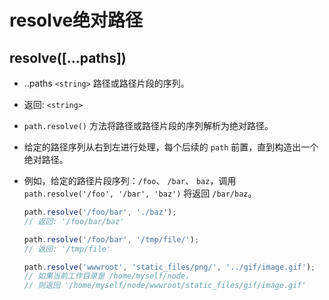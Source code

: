 # resolve绝对路径

## resolve(\[...paths])

  - ..paths `<string>` 路径或路径片段的序列。

  - 返回: `<string>`

  - `path.resolve()` 方法将路径或路径片段的序列解析为绝对路径。

  - 给定的路径序列从右到左进行处理，每个后续的 `path` 前置，直到构造出一个绝对路径。

  - 例如，给定的路径片段序列：`/foo`、 `/bar`、 `baz`，调用 `path.resolve('/foo', '/bar', 'baz')` 将返回 `/bar/baz`。

    ```javascript
    path.resolve('/foo/bar', './baz');
    // 返回: '/foo/bar/baz'

    path.resolve('/foo/bar', '/tmp/file/');
    // 返回: '/tmp/file'

    path.resolve('wwwroot', 'static_files/png/', '../gif/image.gif');
    // 如果当前工作目录是 /home/myself/node，
    // 则返回 '/home/myself/node/wwwroot/static_files/gif/image.gif'
    ```
